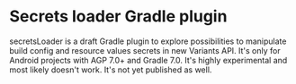 # Secrets loader Gradle plugin

secretsLoader is a draft Gradle plugin to explore possibilities to manipulate build config and resource values secrets in new Variants API. It's only for Android projects with AGP 7.0+ and Gradle 7.0. It's highly experimental and most likely doesn't work. It's not yet published as well.
